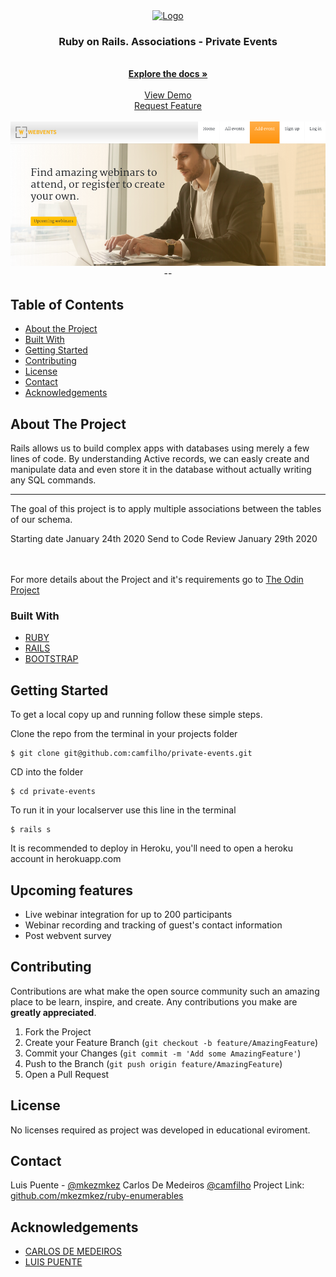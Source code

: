  <br>

<br />
<p align="center">
  <a href="https://github.com/mkezmkez/members-only/tree/development">
    <img src="https://github.com/mkezmkez/appleclone/raw/master/assets/microverse-logo.png" alt="Logo" width="80" height="80">
  </a>
 
  <h3 align="center">Ruby on Rails. Associations - Private Events </h3>

  <p align="center">

<br>
  <a href="https://github.com/mkezmkez/members-only/tree/development"><strong>Explore the docs »</strong></a>
<br>
<br> 
  <a href="https://radiant-shore-51585.herokuapp.com/">View Demo</a>
<br> 
    <a href="https://github.com/mkezmkez/members-only/issues  ">Request Feature</a>
<br> 

<br> 

  <a href="http://webvents.herokuapp.com/">
    <img src="https://raw.githubusercontent.com/mkezmkez/private-events/master/img2.png" alt="Logo" width="700">
  </a>
--
  </p>





<!-- TABLE OF CONTENTS -->
## Table of Contents

* [About the Project](#about-the-project)
* [Built With](#built-with)
* [Getting Started](#getting-started)
* [Contributing](#contributing)
* [License](#license)
* [Contact](#contact)
* [Acknowledgements](#acknowledgements)



<!-- ABOUT THE PROJECT -->
## About The Project

Rails allows us to build complex apps with databases using merely a few lines of code. By understanding Active records, we can easly create and manipulate data and even store it in the database without actually writing any SQL commands.

----
The goal of this project is to apply multiple associations between the tables of our schema.

Starting date January 24th 2020
Send to Code Review January 29th 2020 


<br>
<br>
For more details about the Project and it's requirements go to <a href="https://www.theodinproject.com/courses/ruby-on-rails/lessons/associations"> The Odin Project</a>

### Built With

* [RUBY](https://ruby-doc.org/)
* [RAILS](https://rubyonrails.org/)
* [BOOTSTRAP](https://bootstrap.com)

<!-- GETTING STARTED -->
## Getting Started

To get a local copy up and running follow these simple steps.

Clone the repo from the terminal in your projects folder
````
$ git clone git@github.com:camfilho/private-events.git
````
CD into the folder
````
$ cd private-events
````
To run it in your localserver use this line in the terminal
````
$ rails s
````
It is recommended to deploy in Heroku, you'll need to open a heroku account in herokuapp.com

<!-- UPCOMING FEATURES -->
## Upcoming features
* Live webinar integration for up to 200 participants
* Webinar recording and tracking of guest's contact information
* Post webvent survey


<!-- CONTRIBUTING --> 
## Contributing

Contributions are what make the open source community such an amazing place to be learn, inspire, and create. Any contributions you make are **greatly appreciated**.

1. Fork the Project
2. Create your Feature Branch (`git checkout -b feature/AmazingFeature`)
3. Commit your Changes (`git commit -m 'Add some AmazingFeature'`)
4. Push to the Branch (`git push origin feature/AmazingFeature`)
5. Open a Pull Request



<!-- LICENSE -->
## License

No licenses required as project was developed in educational eviroment.


<!-- CONTACT -->
## Contact

Luis Puente - [@mkezmkez](https://twitter.com/mkezkmez)
Carlos De Medeiros [@camfilho](https://twitter.com/camfilho)
Project Link: [github.com/mkezmkez/ruby-enumerables](https://github.com/camfilho/micro-reddit)



<!-- ACKNOWLEDGEMENTS -->
## Acknowledgements

* [CARLOS DE MEDEIROS](https://github.com/camfilho)
* [LUIS PUENTE](https://github.com/mkezmkez)

